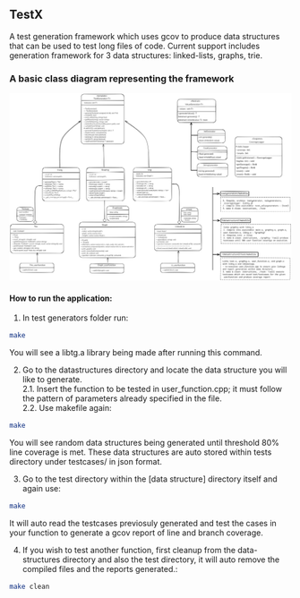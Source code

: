 ## TestX
A test generation framework which uses gcov to produce data structures that can be used to test long files of code. 
Current support includes generation framework for 3 data structures: linked-lists, graphs, trie. 

### A basic class diagram representing the framework
![class diagram](assets/classuml.png) 

#### How to run the application: 
1. In test generators folder run: 
```bash
make
```
You will see a libtg.a library being made after running this command. 

2. Go to the datastructures directory and locate the data structure you will like to generate.<br/>
    2.1. Insert the function to be tested in user_function.cpp; it must follow the pattern of parameters already specified in the file.<br/> 
    2.2. Use makefile again: 
```bash
make
```
You will see random data structures being generated until threshold 80% line coverage is met. These data structures are auto stored within tests directory under testcases/ in json format.

3. Go to the test directory within the [data structure] directory itself and again use: 
```bash 
make
```
It will auto read the testcases previosuly generated and test the cases in your function to generate a gcov report of line and branch coverage.

4. If you wish to test another function, first cleanup from the data-structures directory and also the test directory, it will auto remove the compiled files and the reports generated.:
```bash
make clean
```

